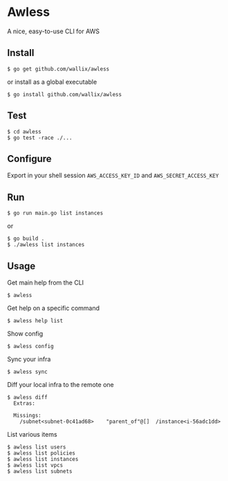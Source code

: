 # Awless

A nice, easy-to-use CLI for AWS

## Install

    $ go get github.com/wallix/awless

or install as a global executable

    $ go install github.com/wallix/awless

## Test

    $ cd awless
    $ go test -race ./...

## Configure

Export in your shell session `AWS_ACCESS_KEY_ID` and `AWS_SECRET_ACCESS_KEY`

## Run

    $ go run main.go list instances

or

    $ go build .
    $ ./awless list instances

## Usage

Get main help from the CLI

    $ awless

Get help on a specific command

    $ awless help list

Show config

    $ awless config

Sync your infra

    $ awless sync

Diff your local infra to the remote one

    $ awless diff
      Extras:

      Missings:
        /subnet<subnet-0c41ad68>	"parent_of"@[]	/instance<i-56adc1dd>

List various items

    $ awless list users
    $ awless list policies
    $ awless list instances
    $ awless list vpcs
    $ awless list subnets
